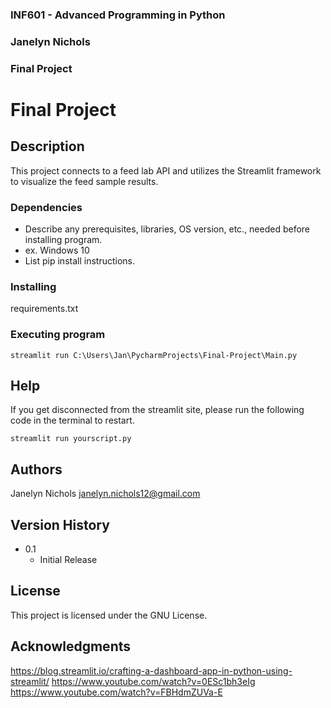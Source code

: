 ### INF601 - Advanced Programming in Python
### Janelyn Nichols
### Final Project


# Final Project
## Description
This project connects to a feed lab API and utilizes the Streamlit framework to visualize the feed sample results.

### Dependencies

* Describe any prerequisites, libraries, OS version, etc., needed before installing program.
* ex. Windows 10
* List pip install instructions.

### Installing

requirements.txt  

### Executing program
```
streamlit run C:\Users\Jan\PycharmProjects\Final-Project\Main.py
```

## Help
If you get disconnected from the streamlit site, please run the following code in the terminal to restart.
```
streamlit run yourscript.py
```

## Authors
Janelyn Nichols
janelyn.nichols12@gmail.com

## Version History
* 0.1
    * Initial Release

## License

This project is licensed under the GNU License.

## Acknowledgments
https://blog.streamlit.io/crafting-a-dashboard-app-in-python-using-streamlit/
https://www.youtube.com/watch?v=0ESc1bh3eIg
https://www.youtube.com/watch?v=FBHdmZUVa-E

